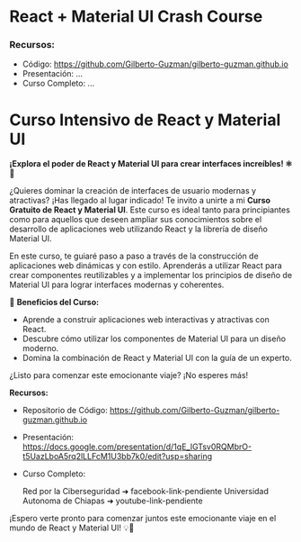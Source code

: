 # React + Material UI Crash Course


### Recursos:

- Código: https://github.com/Gilberto-Guzman/gilberto-guzman.github.io
- Presentación: ...
- Curso Completo: ...


# Curso Intensivo de React y Material UI

**¡Explora el poder de React y Material UI para crear interfaces increíbles! ⚛️🎨**

¿Quieres dominar la creación de interfaces de usuario modernas y atractivas? ¡Has llegado al lugar indicado! Te invito a unirte a mi **Curso Gratuito de React y Material UI**. Este curso es ideal tanto para principiantes como para aquellos que deseen ampliar sus conocimientos sobre el desarrollo de aplicaciones web utilizando React y la librería de diseño Material UI.

En este curso, te guiaré paso a paso a través de la construcción de aplicaciones web dinámicas y con estilo. Aprenderás a utilizar React para crear componentes reutilizables y a implementar los principios de diseño de Material UI para lograr interfaces modernas y coherentes.

🎯 **Beneficios del Curso:**
- Aprende a construir aplicaciones web interactivas y atractivas con React.
- Descubre cómo utilizar los componentes de Material UI para un diseño moderno.
- Domina la combinación de React y Material UI con la guía de un experto.

¿Listo para comenzar este emocionante viaje? ¡No esperes más!

**Recursos:**

- Repositorio de Código: https://github.com/Gilberto-Guzman/gilberto-guzman.github.io
- Presentación: https://docs.google.com/presentation/d/1qE_IGTsv0RQMbrO-t5UazLboA5rq2lLLFcM1U3bb7k0/edit?usp=sharing
- Curso Completo: 

    Red por la Ciberseguridad ➜ facebook-link-pendiente 
    Universidad Autonoma de Chiapas ➜ youtube-link-pendiente

¡Espero verte pronto para comenzar juntos este emocionante viaje en el mundo de React y Material UI! 💡🚀
